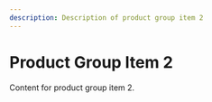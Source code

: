 ```yaml
---
description: Description of product group item 2
---
```


# Product Group Item 2

Content for product group item 2.

